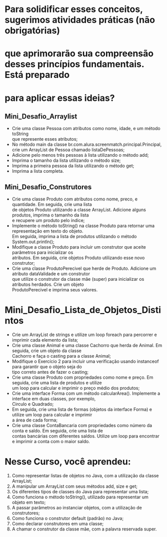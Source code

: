 # Para solidificar esses conceitos, sugerimos atividades práticas (não obrigatórias)  
# que aprimorarão sua compreensão desses princípios fundamentais. Está preparado  
# para aplicar essas ideias?

## Mini_Desafio_Arraylist
- Crie uma classe Pessoa com atributos como nome, idade, e um método toString  
que represente esses atributos;
- No método main da classe br.com.alura.screenmatch.principal.Principal, crie um ArrayList de Pessoa chamado listaDePessoas;
- Adicione pelo menos três pessoas à lista utilizando o método add;
- Imprima o tamanho da lista utilizando o método size;
- Imprima a primeira pessoa da lista utilizando o método get;
- Imprima a lista completa.  
   
## Mini_Desafio_Construtores
- Crie uma classe Produto com atributos como nome, preco, e quantidade. Em seguida, crie uma lista  
de objetos Produto utilizando a classe ArrayList. Adicione alguns produtos, imprima o tamanho da lista  
e recupere um produto pelo índice;  
- Implemente o método toString() na classe Produto para retornar uma representação em texto do objeto.  
Em seguida, imprima a lista de produtos utilizando o método System.out.println(); 
- Modifique a classe Produto para incluir um construtor que aceite parâmetros para inicializar os  
atributos. Em seguida, crie objetos Produto utilizando esse novo construtor;  
- Crie uma classe ProdutoPerecivel que herde de Produto. Adicione um atributo dataValidade e um construtor  
que utilize o construtor da classe mãe (super) para inicializar os atributos herdados. Crie um objeto  
ProdutoPerecivel e imprima seus valores.
  
# Mini_Desafio_Lista_de_Objetos_Distintos  
- Crie um ArrayList de strings e utilize um loop foreach para percorrer e imprimir cada elemento da lista;  
- Crie uma classe Animal e uma classe Cachorro que herda de Animal. Em seguida, crie um objeto da classe  
Cachorro e faça o casting para a classe Animal;  
- Modifique o Exercício 2 para incluir uma verificação usando instanceof para garantir que o objeto seja do  
tipo correto antes de fazer o casting;  
- Crie uma classe Produto com propriedades como nome e preço. Em seguida, crie uma lista de produtos e utilize  
um loop para calcular e imprimir o preço médio dos produtos;  
- Crie uma interface Forma com um método calcularArea(). Implemente a interface em duas classes, por exemplo,  
Circulo e Quadrado;  
- Em seguida, crie uma lista de formas (objetos da interface Forma) e utilize um loop para calcular e imprimir  
a área de cada forma;  
- Crie uma classe ContaBancaria com propriedades como número da conta e saldo. Em seguida, crie uma lista de  
contas bancárias com diferentes saldos. Utilize um loop para encontrar e imprimir a conta com o maior saldo.

# Nesse Curso, você aprendeu: 

1. Como representar listas de objetos no Java, com a utilização da classe ArrayList;  
2. A manipular um ArrayList com seus métodos add, size e get;  
3. Os diferentes tipos de classes do Java para representar uma lista;  
4. Como funciona o método toString(), utilizado para representar um objeto em texto;  
5. A passar parâmetros ao instanciar objetos, com a utilização de construtores;  
6. Como funciona o construtor default (padrão) no Java;  
7. Como declarar construtores em uma classe;  
8. A chamar o construtor da classe mãe, com a palavra reservada super.